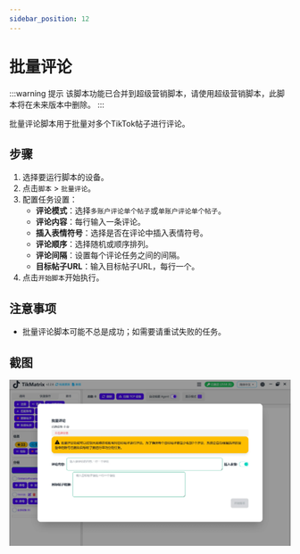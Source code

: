 ```yaml
---
sidebar_position: 12
---
```


# 批量评论

:::warning 提示
该脚本功能已合并到超级营销脚本，请使用超级营销脚本，此脚本将在未来版本中删除。
:::

批量评论脚本用于批量对多个TikTok帖子进行评论。

## 步骤

1. 选择要运行脚本的设备。
2. 点击`脚本` > `批量评论`。
3. 配置任务设置：
    - **评论模式**：选择`多账户评论单个帖子`或`单账户评论单个帖子`。
    - **评论内容**：每行输入一条评论。
    - **插入表情符号**：选择是否在评论中插入表情符号。
    - **评论顺序**：选择随机或顺序排列。
    - **评论间隔**：设置每个评论任务之间的间隔。
    - **目标帖子URL**：输入目标帖子URL，每行一个。
4. 点击`开始脚本`开始执行。

## 注意事项

- 批量评论脚本可能不总是成功；如需要请重试失败的任务。

## 截图

![批量评论](../img/mass-comment.webp)
